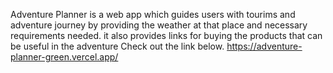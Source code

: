 Adventure Planner is a web app which guides users with tourims and adventure journey by providing the weather at that place and necessary requirements needed.
it also provides links for buying the products that can be useful in the adventure
Check out the link below.
https://adventure-planner-green.vercel.app/
